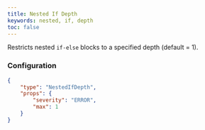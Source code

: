 ```yaml
---
title: Nested If Depth
keywords: nested, if, depth
toc: false
---
```


Restricts nested `if-else` blocks to a specified depth (default = 1).

### Configuration

```json
{
    "type": "NestedIfDepth",
    "props": {
        "severity": "ERROR",
        "max": 1
    }
}
```